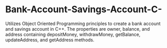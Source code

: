 # Bank-Account-Savings-Account-C-
Utilizes Object Oriented Programming principles to create a bank account and savings account in C++. The properties are owner, balance, and address containing depositMoney, withdrawMoney, getBalance, updateAddress, and getAddress methods.  
